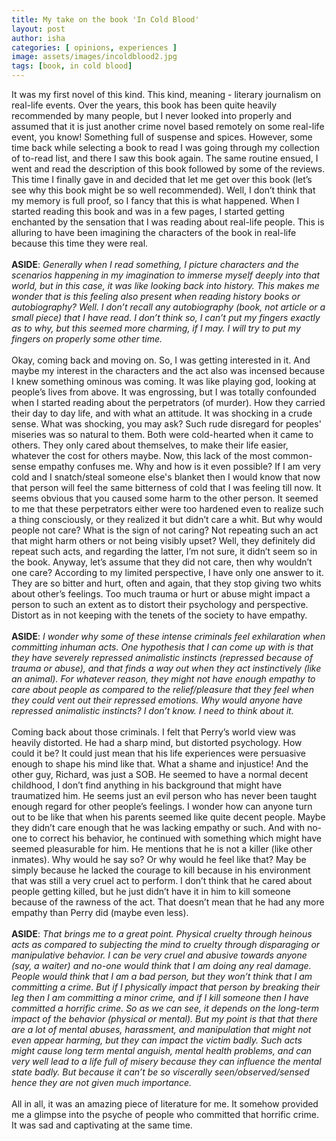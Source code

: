 ```yaml
---
title: My take on the book 'In Cold Blood' 
layout: post
author: isha
categories: [ opinions, experiences ]
image: assets/images/incoldblood2.jpg
tags: [book, in cold blood]
---
```


It was my first novel of this kind. This kind, meaning - literary journalism on real-life events. Over the years, this book has been quite heavily recommended by many people, but I never looked into properly and assumed that it is just another crime novel based remotely on some real-life event, you know! Something full of suspense and spices. However, some time back while selecting a book to read I was going through my collection of to-read list, and there I saw this book again. The same routine ensued, I went and read the description of this book followed by some of the reviews.  This time I finally gave in and decided that let me get over this book (let’s see why this book might be so well recommended). Well, I don’t think that my memory is full proof, so I fancy that this is what happened. When I started reading this book and was in a few pages, I started getting enchanted by the sensation that I was reading about real-life people. This is alluring to have been imagining the characters of the book in real-life because this time they were real.
<br />
<br />
**ASIDE**: *Generally when I read something, I picture characters and the scenarios happening in my imagination to immerse myself deeply into that world, but in this case, it was like looking back into history. This makes me wonder that is this feeling also present when reading history books or autobiography? Well. I don’t recall any autobiography (book, not article or a small piece) that I have read. I don’t think so, I can’t put my fingers exactly as to why, but this seemed more charming, if I may. I will try to put my fingers on properly some other time.*
<br />
<br />
Okay, coming back and moving on. So, I was getting interested in it. And maybe my interest in the characters and the act also was incensed because I knew something ominous was coming.  It was like playing god, looking at people’s lives from above. It was engrossing, but I was totally confounded when I started reading about the perpetrators (of murder). How they carried their day to day life, and with what an attitude. It was shocking in a crude sense. What was shocking, you may ask? Such rude disregard for peoples' miseries was so natural to them. Both were cold-hearted when it came to others. They only cared about themselves, to make their life easier, whatever the cost for others maybe. Now, this lack of the most common-sense empathy confuses me. Why and how is it even possible? If I am very cold and I snatch/steal someone else's blanket then  I would know that now that person will feel the same bitterness of cold that I was feeling till now. It seems obvious that you caused some harm to the other person. It seemed to me that these perpetrators either were too hardened even to realize such a thing consciously, or they realized it but didn’t care a whit. But why would people not care? What is the sign of not caring? Not repeating such an act that might harm others or not being visibly upset? Well, they definitely did repeat such acts, and regarding the latter, I’m not sure, it didn’t seem so in the book. Anyway, let’s assume that they did not care, then why wouldn’t one care? According to my limited perspective, I have only one answer to it. They are so bitter and hurt, often and again, that they stop giving two whits about other’s feelings. Too much trauma or hurt or abuse might impact a person to such an extent as to distort their psychology and perspective. Distort as in not keeping with the tenets of the society to have empathy.
<br />
<br />
**ASIDE**: *I wonder why some of these intense criminals feel exhilaration when committing inhuman acts. One hypothesis that I can come up with is that they have severely repressed animalistic instincts (repressed because of trauma or abuse), and that finds a way out when they act instinctively (like an animal). For whatever reason, they might not have enough empathy to care about people as compared to the relief/pleasure that they feel when they could vent out their repressed emotions. Why would anyone have repressed animalistic instincts? I don’t know. I need to think about it.*
<br />
<br />
Coming back about those criminals. I felt that Perry’s world view was heavily distorted. He had a sharp mind, but distorted psychology. How could it be? It could just mean that his life experiences were persuasive enough to shape his mind like that. What a shame and injustice! And the other guy, Richard, was just a SOB. He seemed to have a normal decent childhood, I don’t find anything in his background that might have traumatized him. He seems just an evil person who has never been taught enough regard for other people’s feelings. I wonder how can anyone turn out to be like that when his parents seemed like quite decent people. Maybe they didn’t care enough that he was lacking empathy or such. And with no-one to correct his behavior, he continued with something which might have seemed pleasurable for him. He mentions that he is not a killer (like other inmates). Why would he say so? Or why would he feel like that? May be simply because he lacked the courage to kill because in his environment that was still a very cruel act to perform. I don’t think that he cared about people getting killed, but he just didn’t have it in him to kill someone because of the rawness of the act. That doesn’t mean that he had any more empathy than Perry did (maybe even less).
<br />
<br />
**ASIDE**: *That brings me to a great point. Physical cruelty through heinous acts as compared to subjecting the mind to cruelty through disparaging or manipulative behavior. I can be very cruel and abusive towards anyone (say, a waiter) and no-one would think that I am doing any real damage. People would think that I am a bad person, but they won’t think that I am committing a crime. But if I physically impact that person by breaking their leg then I am committing a minor crime, and if I kill someone then I have committed a horrific crime. So as we can see, it depends on the long-term impact of the behavior (physical or mental). But my point is that that there are a lot of mental abuses, harassment, and manipulation that might not even appear harming, but they can impact the victim badly. Such acts might cause long term mental anguish, mental health problems, and can very well lead to a life full of misery because they can influence the mental state badly. But because it can’t be so viscerally seen/observed/sensed hence they are not given much importance.*
<br />
<br />
All in all, it was an amazing piece of literature for me. It somehow provided me a glimpse into the psyche of people who committed that horrific crime. It was sad and captivating at the same time.